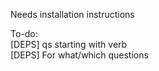 Needs installation instructions

To-do:  
[DEPS] qs starting with verb  
[DEPS] For what/which questions   
